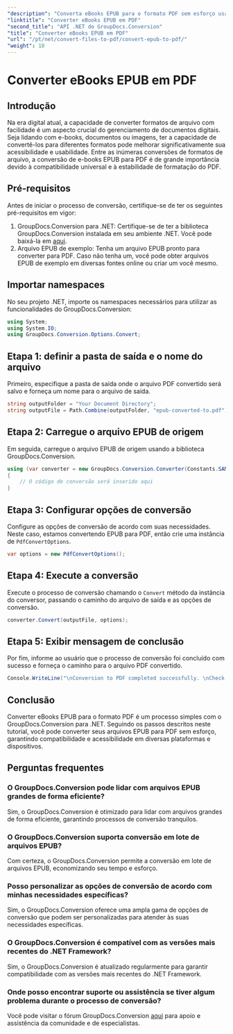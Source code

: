 ```yaml
---
"description": "Converta eBooks EPUB para o formato PDF sem esforço usando o GroupDocs.Conversion para .NET. Garanta compatibilidade e acessibilidade em todas as plataformas."
"linktitle": "Converter eBooks EPUB em PDF"
"second_title": "API .NET do GroupDocs.Conversion"
"title": "Converter eBooks EPUB em PDF"
"url": "/pt/net/convert-files-to-pdf/convert-epub-to-pdf/"
"weight": 18
---
```


# Converter eBooks EPUB em PDF

## Introdução
Na era digital atual, a capacidade de converter formatos de arquivo com facilidade é um aspecto crucial do gerenciamento de documentos digitais. Seja lidando com e-books, documentos ou imagens, ter a capacidade de convertê-los para diferentes formatos pode melhorar significativamente sua acessibilidade e usabilidade. Entre as inúmeras conversões de formatos de arquivo, a conversão de e-books EPUB para PDF é de grande importância devido à compatibilidade universal e à estabilidade de formatação do PDF.
## Pré-requisitos
Antes de iniciar o processo de conversão, certifique-se de ter os seguintes pré-requisitos em vigor:
1. GroupDocs.Conversion para .NET: Certifique-se de ter a biblioteca GroupDocs.Conversion instalada em seu ambiente .NET. Você pode baixá-la em [aqui](https://releases.groupdocs.com/conversion/net/).
2. Arquivo EPUB de exemplo: Tenha um arquivo EPUB pronto para converter para PDF. Caso não tenha um, você pode obter arquivos EPUB de exemplo em diversas fontes online ou criar um você mesmo.

## Importar namespaces
No seu projeto .NET, importe os namespaces necessários para utilizar as funcionalidades do GroupDocs.Conversion:
```csharp
using System;
using System.IO;
using GroupDocs.Conversion.Options.Convert;
```

## Etapa 1: definir a pasta de saída e o nome do arquivo
Primeiro, especifique a pasta de saída onde o arquivo PDF convertido será salvo e forneça um nome para o arquivo de saída.
```csharp
string outputFolder = "Your Document Directory";
string outputFile = Path.Combine(outputFolder, "epub-converted-to.pdf");
```
## Etapa 2: Carregue o arquivo EPUB de origem
Em seguida, carregue o arquivo EPUB de origem usando a biblioteca GroupDocs.Conversion.
```csharp
using (var converter = new GroupDocs.Conversion.Converter(Constants.SAMPLE_EPUB))
{
    // O código de conversão será inserido aqui
}
```
## Etapa 3: Configurar opções de conversão
Configure as opções de conversão de acordo com suas necessidades. Neste caso, estamos convertendo EPUB para PDF, então crie uma instância de `PdfConvertOptions`.
```csharp
var options = new PdfConvertOptions();
```
## Etapa 4: Execute a conversão
Execute o processo de conversão chamando o `Convert` método da instância do conversor, passando o caminho do arquivo de saída e as opções de conversão.
```csharp
converter.Convert(outputFile, options);
```
## Etapa 5: Exibir mensagem de conclusão
Por fim, informe ao usuário que o processo de conversão foi concluído com sucesso e forneça o caminho para o arquivo PDF convertido.
```csharp
Console.WriteLine("\nConversion to PDF completed successfully. \nCheck output in {0}", outputFolder);
```

## Conclusão
Converter eBooks EPUB para o formato PDF é um processo simples com o GroupDocs.Conversion para .NET. Seguindo os passos descritos neste tutorial, você pode converter seus arquivos EPUB para PDF sem esforço, garantindo compatibilidade e acessibilidade em diversas plataformas e dispositivos.
## Perguntas frequentes
### O GroupDocs.Conversion pode lidar com arquivos EPUB grandes de forma eficiente?
Sim, o GroupDocs.Conversion é otimizado para lidar com arquivos grandes de forma eficiente, garantindo processos de conversão tranquilos.
### O GroupDocs.Conversion suporta conversão em lote de arquivos EPUB?
Com certeza, o GroupDocs.Conversion permite a conversão em lote de arquivos EPUB, economizando seu tempo e esforço.
### Posso personalizar as opções de conversão de acordo com minhas necessidades específicas?
Sim, o GroupDocs.Conversion oferece uma ampla gama de opções de conversão que podem ser personalizadas para atender às suas necessidades específicas.
### O GroupDocs.Conversion é compatível com as versões mais recentes do .NET Framework?
Sim, o GroupDocs.Conversion é atualizado regularmente para garantir compatibilidade com as versões mais recentes do .NET Framework.
### Onde posso encontrar suporte ou assistência se tiver algum problema durante o processo de conversão?
Você pode visitar o fórum GroupDocs.Conversion [aqui](https://forum.groupdocs.com/c/conversion/11) para apoio e assistência da comunidade e de especialistas.